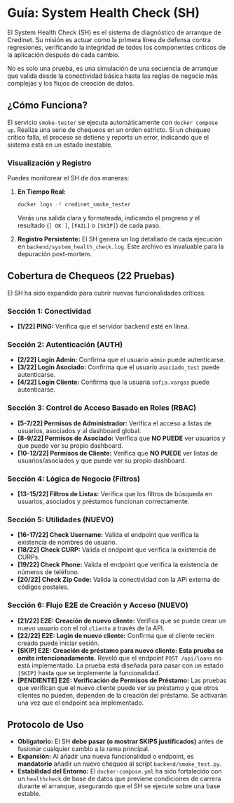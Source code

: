 # Guía: System Health Check (SH)

El System Health Check (SH) es el sistema de diagnóstico de arranque de Credinet. Su misión es actuar como la primera línea de defensa contra regresiones, verificando la integridad de todos los componentes críticos de la aplicación después de cada cambio.

No es solo una prueba, es una simulación de una secuencia de arranque que valida desde la conectividad básica hasta las reglas de negocio más complejas y los flujos de creación de datos.

## ¿Cómo Funciona?

El servicio `smoke-tester` se ejecuta automáticamente con `docker compose up`. Realiza una serie de chequeos en un orden estricto. Si un chequeo crítico falla, el proceso se detiene y reporta un error, indicando que el sistema está en un estado inestable.

### Visualización y Registro

Puedes monitorear el SH de dos maneras:

1.  **En Tiempo Real:**
    ```bash
    docker logs -f credinet_smoke_tester
    ```
    Verás una salida clara y formateada, indicando el progreso y el resultado (`[ OK ]`, `[FAIL]` o `[SKIP]`) de cada paso.

2.  **Registro Persistente:**
    El SH genera un log detallado de cada ejecución en `backend/system_health_check.log`. Este archivo es invaluable para la depuración post-mortem.

## Cobertura de Chequeos (22 Pruebas)

El SH ha sido expandido para cubrir nuevas funcionalidades críticas.

### Sección 1: Conectividad
-   **[1/22] PING:** Verifica que el servidor backend esté en línea.

### Sección 2: Autenticación (AUTH)
-   **[2/22] Login Admin:** Confirma que el usuario `admin` puede autenticarse.
-   **[3/22] Login Asociado:** Confirma que el usuario `asociado_test` puede autenticarse.
-   **[4/22] Login Cliente:** Confirma que la usuaria `sofia.vargas` puede autenticarse.

### Sección 3: Control de Acceso Basado en Roles (RBAC)
-   **[5-7/22] Permisos de Administrador:** Verifica el acceso a listas de usuarios, asociados y al dashboard global.
-   **[8-9/22] Permisos de Asociado:** Verifica que **NO PUEDE** ver usuarios y que puede ver su propio dashboard.
-   **[10-12/22] Permisos de Cliente:** Verifica que **NO PUEDE** ver listas de usuarios/asociados y que puede ver su propio dashboard.

### Sección 4: Lógica de Negocio (Filtros)
-   **[13-15/22] Filtros de Listas:** Verifica que los filtros de búsqueda en usuarios, asociados y préstamos funcionan correctamente.

### Sección 5: Utilidades (NUEVO)
-   **[16-17/22] Check Username:** Valida el endpoint que verifica la existencia de nombres de usuario.
-   **[18/22] Check CURP:** Valida el endpoint que verifica la existencia de CURPs.
-   **[19/22] Check Phone:** Valida el endpoint que verifica la existencia de números de teléfono.
-   **[20/22] Check Zip Code:** Valida la conectividad con la API externa de códigos postales.

### Sección 6: Flujo E2E de Creación y Acceso (NUEVO)
-   **[21/22] E2E: Creación de nuevo cliente:** Verifica que se puede crear un nuevo usuario con el rol `cliente` a través de la API.
-   **[22/22] E2E: Login de nuevo cliente:** Confirma que el cliente recién creado puede iniciar sesión.
-   **[SKIP] E2E: Creación de préstamo para nuevo cliente:** **Esta prueba se omite intencionadamente.** Reveló que el endpoint `POST /api/loans` no está implementado. La prueba está diseñada para pasar con un estado `[SKIP]` hasta que se implemente la funcionalidad.
-   **[PENDIENTE] E2E: Verificación de Permisos de Préstamo:** Las pruebas que verifican que el nuevo cliente puede ver su préstamo y que otros clientes no pueden, dependen de la creación del préstamo. Se activarán una vez que el endpoint sea implementado.

## Protocolo de Uso

-   **Obligatorio:** El SH **debe pasar (o mostrar SKIPS justificados)** antes de fusionar cualquier cambio a la rama principal.
-   **Expansión:** Al añadir una nueva funcionalidad o endpoint, es **mandatorio** añadir un nuevo chequeo al script `backend/smoke_test.py`.
-   **Estabilidad del Entorno:** El `docker-compose.yml` ha sido fortalecido con un `healthcheck` de base de datos que previene condiciones de carrera durante el arranque, asegurando que el SH se ejecute sobre una base estable.
